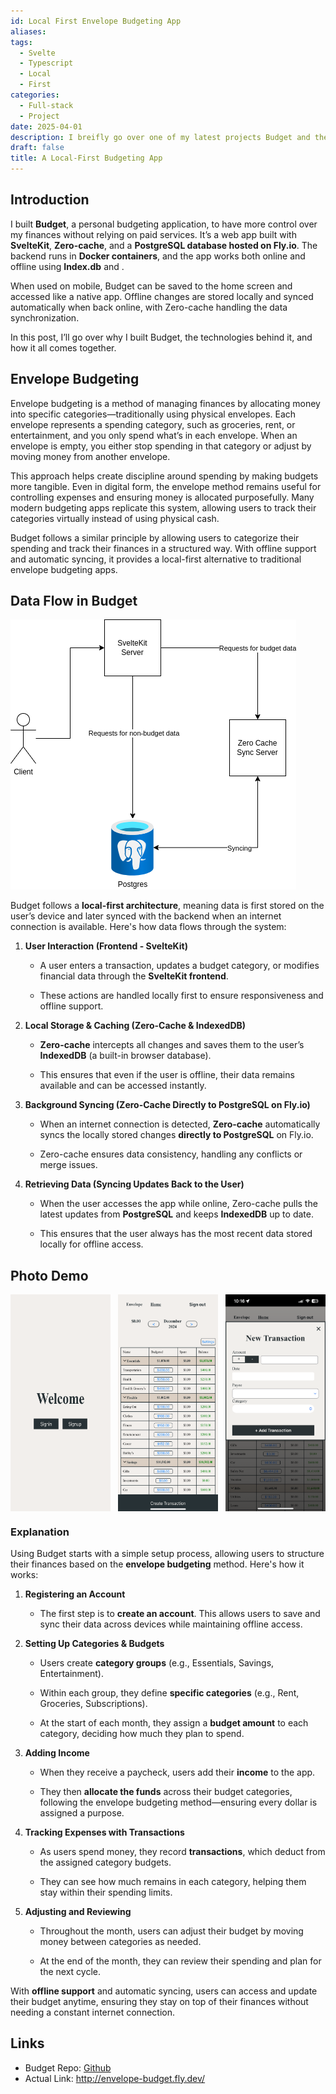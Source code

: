 ```yaml
---
id: Local First Envelope Budgeting App
aliases: 
tags:
  - Svelte
  - Typescript
  - Local
  - First
categories:
  - Full-stack
  - Project
date: 2025-04-01
description: I breifly go over one of my latest projects Budget and the technology used.
draft: false
title: A Local-First Budgeting App
---
```

## Introduction
I built **Budget**, a personal budgeting application, to have more control over my finances without relying on paid services. It’s a web app built with **SvelteKit**, **Zero-cache**, and a **PostgreSQL database hosted on Fly.io**. The backend runs in **Docker containers**, and the app works both online and offline using **Index.db** and .

When used on mobile, Budget can be saved to the home screen and accessed like a native app. Offline changes are stored locally and synced automatically when back online, with Zero-cache handling the data synchronization.

In this post, I’ll go over why I built Budget, the technologies behind it, and how it all comes together.
## Envelope Budgeting
Envelope budgeting is a method of managing finances by allocating money into specific categories—traditionally using physical envelopes. Each envelope represents a spending category, such as groceries, rent, or entertainment, and you only spend what’s in each envelope. When an envelope is empty, you either stop spending in that category or adjust by moving money from another envelope.

This approach helps create discipline around spending by making budgets more tangible. Even in digital form, the envelope method remains useful for controlling expenses and ensuring money is allocated purposefully. Many modern budgeting apps replicate this system, allowing users to track their categories virtually instead of using physical cash.

Budget follows a similar principle by allowing users to categorize their spending and track their finances in a structured way. With offline support and automatic syncing, it provides a local-first alternative to traditional envelope budgeting apps.
## Data Flow in Budget
![Architecture Diagram](./budget-diagram-1.png)

Budget follows a **local-first architecture**, meaning data is first stored on the user’s device and later synced with the backend when an internet connection is available. Here's how data flows through the system:

1. **User Interaction (Frontend - SvelteKit)**
    
    - A user enters a transaction, updates a budget category, or modifies financial data through the **SvelteKit frontend**.
        
    - These actions are handled locally first to ensure responsiveness and offline support.
        
2. **Local Storage & Caching (Zero-Cache & IndexedDB)**
    
    - **Zero-cache** intercepts all changes and saves them to the user’s **IndexedDB** (a built-in browser database).
        
    - This ensures that even if the user is offline, their data remains available and can be accessed instantly.
        
3. **Background Syncing (Zero-Cache Directly to PostgreSQL on Fly.io)**
    
    - When an internet connection is detected, **Zero-cache** automatically syncs the locally stored changes **directly to PostgreSQL** on Fly.io.
        
    - Zero-cache ensures data consistency, handling any conflicts or merge issues.
        
4. **Retrieving Data (Syncing Updates Back to the User)**
    
    - When the user accesses the app while online, Zero-cache pulls the latest updates from **PostgreSQL** and keeps **IndexedDB** up to date.
        
    - This ensures that the user always has the most recent data stored locally for offline access.
## Photo Demo
<div style="display: flex; width: 100%; justify-content: space-between;">
    <img src="./budget-img-1.png" style="width: 10rem"/>
    <img src="./budget-img-2.png" style="width: 10rem"/>
    <img src="./budget-img-3.png" style="width: 10rem"/>
</div>

### Explanation

Using Budget starts with a simple setup process, allowing users to structure their finances based on the **envelope budgeting** method. Here's how it works:

1. **Registering an Account**
    
    - The first step is to **create an account**. This allows users to save and sync their data across devices while maintaining offline access.
        
2. **Setting Up Categories & Budgets**
    
    - Users create **category groups** (e.g., Essentials, Savings, Entertainment).
        
    - Within each group, they define **specific categories** (e.g., Rent, Groceries, Subscriptions).
        
    - At the start of each month, they assign a **budget amount** to each category, deciding how much they plan to spend.
        
3. **Adding Income**
    
    - When they receive a paycheck, users add their **income** to the app.
        
    - They then **allocate the funds** across their budget categories, following the envelope budgeting method—ensuring every dollar is assigned a purpose.
        
4. **Tracking Expenses with Transactions**
    
    - As users spend money, they record **transactions**, which deduct from the assigned category budgets.
        
    - They can see how much remains in each category, helping them stay within their spending limits.
        
5. **Adjusting and Reviewing**
    
    - Throughout the month, users can adjust their budget by moving money between categories as needed.
        
    - At the end of the month, they can review their spending and plan for the next cycle.
        

With **offline support** and automatic syncing, users can access and update their budget anytime, ensuring they stay on top of their finances without needing a constant internet connection.
## Links
- Budget Repo: [Github](https://github.com/jgrove2/budget)
- Actual Link: http://envelope-budget.fly.dev/